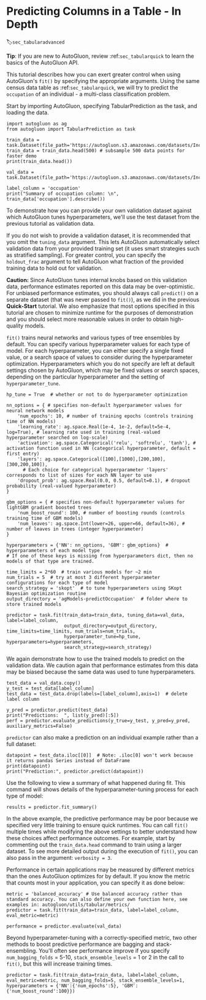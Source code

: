 # Predicting Columns in a Table - In Depth
:label:`sec_tabularadvanced`

**Tip**: If you are new to AutoGluon, review :ref:`sec_tabularquick` to learn the basics of the AutoGluon API.

This tutorial describes how you can exert greater control when using AutoGluon's `fit()` by specifying the appropriate arguments. Using the same census data table as :ref:`sec_tabularquick`, we will try to predict the `occupation` of an individual - a multi-class classification problem. 

Start by importing AutoGluon, specifying TabularPrediction as the task, and loading the data. 

```{.python .input}
import autogluon as ag
from autogluon import TabularPrediction as task

train_data = task.Dataset(file_path='https://autogluon.s3.amazonaws.com/datasets/Inc/train.csv')
train_data = train_data.head(500) # subsample 500 data points for faster demo
print(train_data.head())

val_data = task.Dataset(file_path='https://autogluon.s3.amazonaws.com/datasets/Inc/test.csv')

label_column = 'occupation'
print("Summary of occupation column: \n", train_data['occupation'].describe())
```

 To demonstrate how you can provide your own validation dataset against which AutoGluon tunes hyperparameters, we'll use the test dataset from the previous tutorial as validation data. 
 
 If you do not wish to provide a validation dataset, it is recommended that you omit the `tuning_data` argument. This lets AutoGluon automatically select validation data from your provided training set (it uses smart strategies such as stratified sampling).  For greater control, you can specify the `holdout_frac` argument to tell AutoGluon what fraction of the provided training data to hold out for validation. 

**Caution:** Since AutoGluon tunes internal knobs based on this validation data, performance estimates reported on this data may be over-optimistic. For unbiased performance estimates, you should always call `predict()` on a separate dataset (that was never passed to `fit()`), as we did in the previous **Quick-Start** tutorial. We also emphasize that most options specified in this tutorial are chosen to minimize runtime for the purposes of demonstration and you should select more reasonable values in order to obtain high-quality models.
 
`fit()` trains neural networks and various types of tree ensembles by default. You can specify various hyperparameter values for each type of model. For each hyperparameter, you can either specify a single fixed value, or a search space of values to consider during the hyperparameter optimization. Hyperparameters which you do not specify are left at default settings chosen by AutoGluon, which may be fixed values or search spaces, depending on the particular hyperparameter and the setting of `hyperparameter_tune`.

```{.python .input}
hp_tune = True  # whether or not to do hyperparameter optimization

nn_options = { # specifies non-default hyperparameter values for neural network models
    'num_epochs': 10, # number of training epochs (controls training time of NN models)
    'learning_rate': ag.space.Real(1e-4, 1e-2, default=5e-4, log=True), # learning rate used in training (real-valued hyperparameter searched on log-scale)
    'activation': ag.space.Categorical('relu', 'softrelu', 'tanh'), # activation function used in NN (categorical hyperparameter, default = first entry)
    'layers': ag.space.Categorical([100],[1000],[200,100],[300,200,100]), 
      # Each choice for categorical hyperparameter 'layers' corresponds to list of sizes for each NN layer to use
    'dropout_prob': ag.space.Real(0.0, 0.5, default=0.1), # dropout probability (real-valued hyperparameter)
}

gbm_options = { # specifies non-default hyperparameter values for lightGBM gradient boosted trees
    'num_boost_round': 100, # number of boosting rounds (controls training time of GBM models)
    'num_leaves': ag.space.Int(lower=26, upper=66, default=36), # number of leaves in trees (integer hyperparameter)
}

hyperparameters = {'NN': nn_options, 'GBM': gbm_options}  # hyperparameters of each model type
# If one of these keys is missing from hyperparameters dict, then no models of that type are trained.

time_limits = 2*60  # train various models for ~2 min
num_trials = 5  # try at most 3 different hyperparameter configurations for each type of model
search_strategy = 'skopt'  # to tune hyperparameters using SKopt Bayesian optimization routine
output_directory = 'agModels-predictOccupation'  # folder where to store trained models

predictor = task.fit(train_data=train_data, tuning_data=val_data, label=label_column,
                     output_directory=output_directory, time_limits=time_limits, num_trials=num_trials, 
                     hyperparameter_tune=hp_tune, hyperparameters=hyperparameters, 
                     search_strategy=search_strategy)
```

We again demonstrate how to use the trained models to predict on the validation data. We caution again that performance estimates from this data may be biased because the same data was used to tune hyperparameters.

```{.python .input}
test_data = val_data.copy()
y_test = test_data[label_column]
test_data = test_data.drop(labels=[label_column],axis=1)  # delete label column

y_pred = predictor.predict(test_data)
print("Predictions:  ", list(y_pred)[:5])
perf = predictor.evaluate_predictions(y_true=y_test, y_pred=y_pred, auxiliary_metrics=False)
```

`predictor` can also make a prediction on an individual example rather than a full dataset:

```{.python .input}
datapoint = test_data.iloc[[0]]  # Note: .iloc[0] won't work because it returns pandas Series instead of DataFrame
print(datapoint)
print("Prediction:", predictor.predict(datapoint))
```

Use the following to view a summary of what happened during fit. This command will shows details of the hyperparameter-tuning process for each type of model:

```{.python .input}
results = predictor.fit_summary()
```

In the above example, the predictive performance may be poor because we specified very little training to ensure quick runtimes.  You can call `fit()` multiple times while modifying the above settings to better understand how these choices affect performance outcomes. For example, start by commenting out the `train_data.head` command to train using a larger dataset. To see more detailed output during the execution of `fit()`, you can also pass in the argument: `verbosity = 3`.

Performance in certain applications may be measured by different metrics than the ones AutoGluon optimizes for by default. If you know the metric that counts most in your application, you can specify it as done below:

```{.python .input}
metric = 'balanced_accuracy' # Use balanced accuracy rather than standard accuracy. You can also define your own function here, see examples in: autogluon/utils/tabular/metrics/
predictor = task.fit(train_data=train_data, label=label_column, eval_metric=metric)

performance = predictor.evaluate(val_data)
```

Beyond hyperparameter-tuning with a correctly-specified metric, two other methods to boost predictive performance are bagging and stack-ensembling.  You'll often see performance improve if you specify `num_bagging_folds` = 5-10, `stack_ensemble_levels` = 1 or 2 in the call to `fit()`, but this will increase training times.

```{.python .input}
predictor = task.fit(train_data=train_data, label=label_column, eval_metric=metric, num_bagging_folds=5, stack_ensemble_levels=1, hyperparameters = {'NN':{'num_epochs':5}, 'GBM':{'num_boost_round':100}})
```
